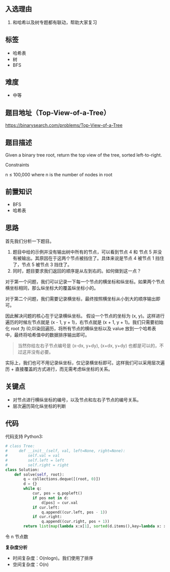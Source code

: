 ## 入选理由

1. 和哈希以及树专题都有联动，帮助大家复习

## 标签

- 哈希表
- 树
- BFS

## 难度

- 中等

## 题目地址（Top-View-of-a-Tree）

https://binarysearch.com/problems/Top-View-of-a-Tree

## 题目描述

Given a binary tree root, return the top view of the tree, sorted left-to-right.

Constraints

n ≤ 100,000 where n is the number of nodes in root

## 前置知识

- BFS
- 哈希表

## 思路

首先我们分析一下题目。

1. 题目中给的示例并没有输出树中所有的节点，可以看到节点 4 和 节点 5 并没有被输出。其原因在于这两个节点被挡住了。具体来说是节点 4 被节点 1 挡住了，节点 5 被节点 3 挡住了。
2. 同时，题目要求我们返回的顺序是从左到右的。如何做到这一点？

对于第一个问题，我们可以记录一下每一个节点的横坐标和纵坐标。如果两个节点横坐标相同，那么纵坐标大的覆盖纵坐标小的。

对于第二个问题，我们需要记录横坐标，最终按照横坐标从小到大的顺序输出即可。

因此解决问题的核心在于记录横纵坐标。 假设一个节点的坐标为 (x, y)。这样进行遍历的时候左节点就是 (x - 1, y + 1)，右节点就是 (x + 1, y + 1)。我们只需要初始化 root 为 (0,0)染回遍历，将所有节点的横纵坐标以及 value 放到一个哈希表中，最终将哈希值中的数据排序输出即可。

> 当然你给左右子节点编号是 (x-dx, y+dy), (x+dx, y+dy) 也都是可以的，不过这并没有必要。

实际上，我们也可不用记录纵坐标，仅记录横坐标即可。这样我们可以采用层次遍历 + 直接覆盖的方式进行，而无需考虑纵坐标的关系。

## 关键点

- 对节点进行横纵坐标的编号，以及节点和左右子节点的编号关系。
- 层次遍历简化纵坐标的判断

## 代码

代码支持 Python3:

```py
# class Tree:
#     def __init__(self, val, left=None, right=None):
#         self.val = val
#         self.left = left
#         self.right = right
class Solution:
    def solve(self, root):
        q = collections.deque([(root, 0)])
        d = {}
        while q:
            cur, pos = q.popleft()
            if pos not in d:
                d[pos] = cur.val
            if cur.left:
                q.append((cur.left, pos - 1))
            if cur.right:
                q.append((cur.right, pos + 1))
        return list(map(lambda x:x[1], sorted(d.items(),key=lambda x: x[0])))


```

令 n 节点数

**复杂度分析**

- 时间复杂度：O(nlogn)。我们使用了排序
- 空间复杂度：O(n)
